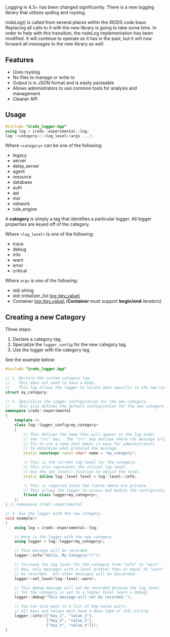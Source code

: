 #

Logging in 4.3+ has been changed significantly.  There is a new logging library that utilizes spdlog and rsyslog.

rodsLog() is called from several places within the iRODS code base.  Replacing all calls to it with the new library is going to take some time.  In order to help with this transition, the rodsLog implementation has been modified. It will continue to operate as it has in the past, but it will now forward all messages to the new library as well.

## Features

- Uses rsyslog
- No files to manage or write to
- Output is in JSON format and is easily parseable
- Allows administrators to use common tools for analysis and management
- Cleaner API

## Usage

```c++
#include "irods_logger.hpp"
using log = irods::experimental::log;
log::<category>::<log_level>(args ...);
```

Where `<category>` can be one of the following:

- legacy
- server
- delay_server
- agent
- resource
- database
- auth
- api
- msi
- network
- rule_engine

A **category** is simply a tag that identifies a particular logger. All logger properties are keyed off of the category.

Where `<log_level>` is one of the following:

- trace
- debug
- info
- warn
- error
- critical

Where `args` is one of the following:

- std::string
- std::initializer_list <log::key_value\>
- Container <log::key_value\> (**Container** must support **begin/end** iterators)

## Creating a new Category

Three steps:

1. Declare a category tag.
2. Specialize the `logger_config` for the new category tag.
3. Use the logger with the category tag.
    
See the example below:

```c++
#include "irods_logger.hpp"

// 1. Declare the custom category tag.
//    This does not need to have a body.
//    This tag allows the logger to locate data specific to the new category.
struct my_category;

// 2. Specialize the logger configuration for the new category.
//    This also defines the default configuration for the new category.
namespace irods::experimental
{
    template <>
    class log::logger_config<my_category>
    {
        // This defines the name that will appear in the log under
        // the "src" key.  The "src" key defines where the message originated.
        // Try to use a name that makes it easy for administrators
        // to determine what produced the message.
        static constexpr const char* name = "my_category";

        // This is the current log level for the category.
        // This also represents the initial log level.
        // Use the set_level() function to adjust the level.
        static inline log::level level = log::level::info;

        // This is required since the fields above are private.
        // This allows the logger to access and modify the configuration.
        friend class logger<my_category>;
    };
} // namespace irods::experimental

// 3. Use the logger with the new category
void example()
{
    using log = irods::experimental::log;

    // Here is the logger with the new category.
    using logger = log::logger<my_category>; 

    // This message will be recorded.
    logger::info("Hello, My Category!!!");

    // Increase the log level for the category from "info" to "warn".
    // Now, only messages with a level greater than or equal to "warn" will
    // be recorded.  All other messages will be discarded.
    logger::set_level(log::level::warn);

    // This debug message will not be recorded because the log level
    // for the category is set to a higher level (warn > debug).
    logger::debug("This message will not be recorded.");

    // You can also pass in a list of key-value pairs.
    // All keys and values must have a data type of std::string.
    logger::info({{"key_1", "value_1"},
                  {"key_2", "value_2"},
                  {"key_n", "value_n"}});
}
```

